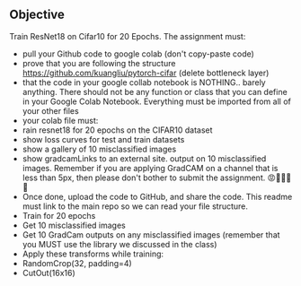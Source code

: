 Objective
---------

Train ResNet18 on Cifar10 for 20 Epochs. The assignment must:
- pull your Github code to google colab (don't copy-paste code)
-  prove that you are following the structure https://github.com/kuangliu/pytorch-cifar (delete bottleneck layer)
-  that the code in your google collab notebook is NOTHING.. barely anything. There should not be any function or class that you can define in your Google Colab Notebook. Everything must be imported from all of your other files
-  your colab file must:
  -   rain resnet18 for 20 epochs on the CIFAR10 dataset
  -   show loss curves for test and train datasets
  -   show a gallery of 10 misclassified images
  -   show gradcamLinks to an external site. output on 10 misclassified images. Remember if you are applying GradCAM on a channel that is less than 5px, then please don't bother to submit the assignment. 😡🤬🤬🤬🤬
-  Once done, upload the code to GitHub, and share the code. This readme must link to the main repo so we can read your file structure. 
-  Train for 20 epochs
-  Get 10 misclassified images
-  Get 10 GradCam outputs on any misclassified images (remember that you MUST use the library we discussed in the class)
-  Apply these transforms while training:
  -   RandomCrop(32, padding=4)
  -   CutOut(16x16)
